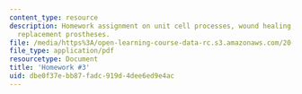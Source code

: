 ```yaml
---
content_type: resource
description: Homework assignment on unit cell processes, wound healing, and joint
  replacement prostheses.
file: /media/https%3A/open-learning-course-data-rc.s3.amazonaws.com/20-441j-biomaterials-tissue-interactions-fall-2009/dbe0f37ebb87fadc919d4dee6ed9e4ac_MIT20_441JF09_hw3.pdf
file_type: application/pdf
resourcetype: Document
title: 'Homework #3'
uid: dbe0f37e-bb87-fadc-919d-4dee6ed9e4ac
---
```

